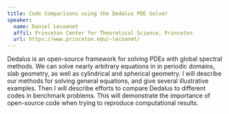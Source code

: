 ```yaml
---
title: Code Comparisons using the Dedalus PDE Solver
speaker:
  name: Daniel Lecoanet
  affil: Princeton Center for Theoretical Science, Princeton
  url: https://www.princeton.edu/~lecoanet/
---
```


Dedalus is an open-source framework for solving PDEs with global spectral methods. We can solve nearly arbitrary equations in in periodic domains, slab geometry, as well as cylindrical and spherical geometry. I will describe our methods for solving general equations, and give several illustrative examples. Then I will describe efforts to compare Dedalus to different codes in benchmark problems. This will demonstrate the importance of open-source code when trying to reproduce computational results.

